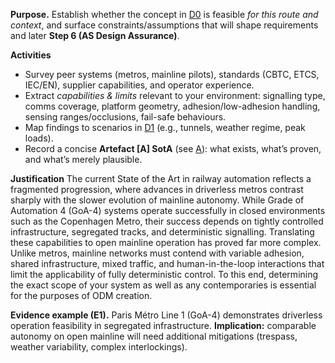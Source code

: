 **Purpose.** Establish whether the concept in [D0](ref:d0) is feasible *for this route and context*, and surface constraints/assumptions that will shape requirements and later **Step 6 (AS Design Assurance)**.

**Activities**
- Survey peer systems (metros, mainline pilots), standards (CBTC, ETCS, IEC/EN), supplier capabilities, and operator experience.
- Extract *capabilities & limits* relevant to your environment: signalling type, comms coverage, platform geometry, adhesion/low-adhesion handling, sensing ranges/occlusions, fail-safe behaviours.
- Map findings to scenarios in [D1](ref:d1) (e.g., tunnels, weather regime, peak loads).
- Record a concise **Artefact [A] SotA** (see [A](ref:a)): what exists, what’s proven, and what’s merely plausible.

**Justification**
The current State of the Art in railway automation reflects a fragmented progression, where advances in driverless metros contrast sharply with the slower evolution of mainline autonomy. While Grade of Automation 4 (GoA-4) systems operate successfully in closed environments such as the Copenhagen Metro, their success depends on tightly controlled infrastructure, segregated tracks, and deterministic signalling. Translating these capabilities to open mainline operation has proved far more complex. Unlike metros, mainline networks must contend with variable adhesion, shared infrastructure, mixed traffic, and human-in-the-loop interactions that limit the applicability of fully deterministic control. To this end, determining the exact scope of your system as well as any contemporaries is essential for the purposes of ODM creation.

**Evidence example (E1).** Paris Métro Line 1 (GoA-4) demonstrates driverless operation feasibility in segregated infrastructure. **Implication:** comparable autonomy on open mainline will need additional mitigations (trespass, weather variability, complex interlockings).